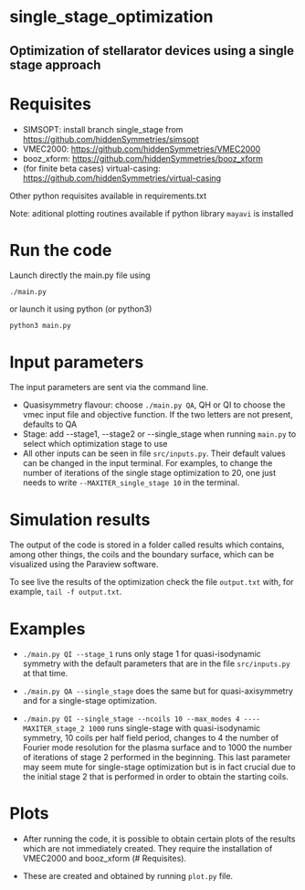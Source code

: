 # single_stage_optimization
 Optimization of stellarator devices using a single stage approach
---
 # Requisites
 - SIMSOPT: install branch single_stage from https://github.com/hiddenSymmetries/simsopt
 - VMEC2000: https://github.com/hiddenSymmetries/VMEC2000
 - booz_xform: https://github.com/hiddenSymmetries/booz_xform
 - (for finite beta cases) virtual-casing: https://github.com/hiddenSymmetries/virtual-casing
  
Other python requisites available in requirements.txt

Note: aditional plotting routines available if python library `mayavi` is installed

# Run the code
Launch directly the main.py file using

`./main.py`

or launch it using python (or python3)

`python3 main.py`

# Input parameters
The input parameters are sent via the command line.

- Quasisymmetry flavour: choose `./main.py QA`, QH or QI to choose the vmec input file and objective function.
If the two letters are not present, defaults to QA
- Stage: add --stage1, --stage2 or --single_stage when running `main.py` to select which optimization stage to use
- All other inputs can be seen in file `src/inputs.py`. Their default values can be changed in the input terminal. For examples, to change the number of iterations of the single stage optimization to 20, one just needs to write `--MAXITER_single_stage 10` in the terminal. 

# Simulation results
The output of the code is stored in a folder called results which contains, among other things, the coils and the boundary surface, which can be visualized using the Paraview software. 

To see live the results of the optimization check the file `output.txt` with, for example, `tail -f output.txt`.

# Examples

- `./main.py QI --stage_1` runs only stage 1 for quasi-isodynamic symmetry with the default parameters that are in the file `src/inputs.py` at that time.

- `./main.py QA --single_stage` does the same but for quasi-axisymmetry and for a single-stage optimization. 

- `./main.py QI --single_stage --ncoils 10 --max_modes 4 ----MAXITER_stage_2 1000` runs single-stage with quasi-isodynamic symmetry, 10 coils per half field period, changes to 4 the number of Fourier mode resolution for the plasma surface and to 1000 the number of iterations of stage 2 performed in the beginning. This last parameter may seem mute for single-stage optimization but is in fact crucial due to the initial stage 2 that is performed in order to obtain the starting coils.

# Plots

- After running the code, it is possible to obtain certain plots of the results which are not immediately created. They require the installation of VMEC2000 and booz_xform (# Requisites).

- These are created and obtained by running `plot.py` file. 

